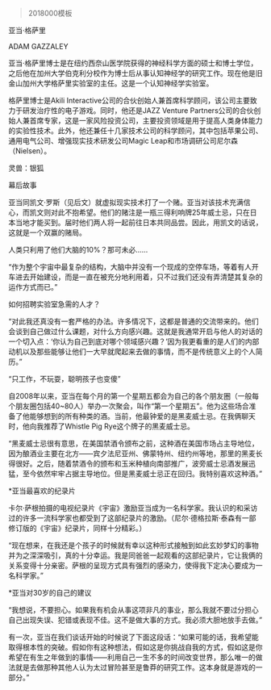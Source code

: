 # 
> 2018000模板



亚当·格萨里


ADAM GAZZALEY


亚当·格萨里博士是在纽约西奈山医学院获得的神经科学方面的硕士和博士学位，之后他在加州大学伯克利分校作为博士后从事认知神经学的研究工作。现在他是旧金山加州大学格萨里实验室的主任。这是一个认知神经学实验室。

格萨里博士是Akili Interactive公司的合伙创始人兼首席科学顾问，该公司主要致力于研发治疗性的电子游戏。同时，他还是JAZZ Venture Partners公司的合伙创始人兼首席专家，这是一家风险投资公司，主要投资领域是用于提高人类身体能力的实验性技术。此外，他还兼任十几家技术公司的科学顾问，其中包括苹果公司、通用电气公司、增强现实技术研发公司Magic Leap和市场调研公司尼尔森（Nielsen）。

灵兽：银狐


幕后故事

亚当同凯文·罗斯（见后文）就虚拟现实技术打了一个赌。亚当对该技术充满信心，而凯文则对此不抱希望。他们的赌注是一瓶三得利响牌25年威士忌，只在日本当地才能买到。届时他们两人将一起前往日本共同品尝。因此，用凯文的话说，这就是一个双赢的赌局。


人类只利用了他们大脑的10%？那可未必……

“作为整个宇宙中最复杂的结构，大脑中并没有一个现成的空停车场，等着有人开车进去开始建设，而是一直在被充分地利用着，只不过我们还没有弄清楚其复杂的运作方式而已。”


如何招聘实验室急需的人才？

“对此我还真没有一套严格的办法。许多情况下，这都是普通的交流带来的。他们会谈到自己做过什么课题，对什么方向感兴趣。这就是我通常开启与他人的对话的一个切入点：‘你认为自己到底对哪个领域感兴趣？’因为我更看重的是人们的内部动机以及那些能够让他们一大早就爬起来去做的事情，而不是传统意义上的个人简历。”


“只工作，不玩耍，聪明孩子也变傻”

自2008年以来，亚当在每个月的第一个星期五都会为自己的各个朋友圈（一般每个朋友圈包括40~80人）举办一次聚会，叫作“第一个星期五”。他为这些场合准备了他能够想到的所有种类的酒。当前，他最钟爱的是黑麦威士忌。在我俩聊天时，他向我推荐了Whistle Pig Rye这个牌子的黑麦威士忌。

“黑麦威士忌很有意思，在美国禁酒令颁布之前，这种酒在美国市场占主导地位，因为酿酒业主要在北方——宾夕法尼亚州、佛蒙特州、纽约州等地，那里的黑麦长得很好。之后，随着禁酒令的颁布和玉米种植向南部推广，波旁威士忌酒发展迅猛，至今依然牢牢占据主导地位。但是黑麦威士忌正在回归。我特别喜欢这种酒。”

*亚当最喜欢的纪录片

卡尔·萨根拍摄的电视纪录片《宇宙》激励亚当成为一名科学家。我认识的和采访过的许多一流科学家也都受到了这部纪录片的激励。（尼尔·德格拉斯·泰森有一部修订版的《宇宙》纪录片，同样十分精彩。）

“现在想来，在我还是个孩子的时候就有幸以这种形式接触到如此玄妙梦幻的事物并为之深深吸引，真的十分幸运。我是同爸爸一起观看的这部纪录片，它让我俩的关系变得十分亲密。萨根的呈现方式具有强烈的感染力，使得我下定决心要成为一名科学家。”

*亚当对30岁的自己的建议

“我想说，不要担心。如果我有机会从事这项非凡的事业，那么我就不要过分担心自己出现失误、犯错或表现不佳。这不是做大事的方式。我必须大胆地放手去做。”

有一次，亚当在我们谈话开始的时候说了下面这段话：“如果可能的话，我希望能取得根本性的突破。假如你有这种想法，假如这是你挑战自我的方式，假如这是你希望在有生之年做到的事情——利用自己一生不多的时间改变世界，那么唯一的做法就是去做那种其他人认为太过冒险甚至是鲁莽的研究工作。这本身就是游戏的一部分。”

















